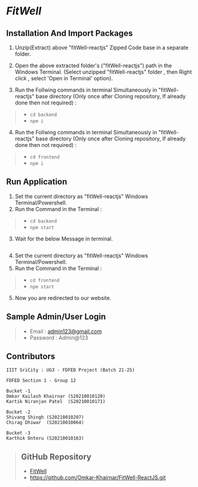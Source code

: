 
# *FitWell* 


## Installation And Import Packages
1. Unzip(Extract) above "fitWell-reactjs" Zipped Code base in a separate folder.

2. Open the above extracted folder's ("fitWell-reactjs") path in the Windows Terminal.
(Select unzipped "fitWell-reactjs" folder , then Right click , select 'Open in Terminal' option).

3. Run the Follwing commands in terminal Simultaneously in "fitWell-reactjs" base directory
(Only once after Cloning repository, If already done then not required) : 
> - ``` cd backend ```
> - ``` npm i ```

4. Run the Follwing commands in terminal Simultaneously in "fitWell-reactjs" base directory
(Only once after Cloning repository, If already done then not required) : 
> - ``` cd frontend ```
> - ``` npm i ```


## Run Application

1. Set the current directory as "fitWell-reactjs" Windows Terminal/Powershell.
2. Run the Command in the Terminal : 
> - ``` cd backend ```
> - ``` npm start ```

3. Wait for the below Message in terminal.
```MongoDB Database connected!
```
4. Set the current directory as "fitWell-reactjs" Windows Terminal/Powershell.
5. Run the Command in the Terminal : 
> - ``` cd frontend ```
> - ``` npm start ```


5. Now you are redirected to our website.

## Sample Admin/User Login
> - Email : admin123@gmail.com
> - Password : Admin@123
 

## Contributors
```
IIIT SriCity : UG3 - FDFED Project (Batch 21-25)

FDFED Section 1 - Group 12

Bucket -1 
Omkar Kailash Khairnar (S20210010120)
Kartik Niranjan Patel  (S20210010171)

Bucket -2
Shivang Shingh (S20210010207)
Chirag Dhiwar  (S20210010064)

Bucket -3
Karthik Onteru (S20210010163)

```

>## GitHub Repository 
>- [FitWell](https://github.com/Omkar-Khairnar/FitWell-ReactJS.git)
>- https://github.com/Omkar-Khairnar/FitWell-ReactJS.git 

